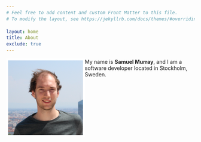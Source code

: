 ```yaml
---
# Feel free to add content and custom Front Matter to this file.
# To modify the layout, see https://jekyllrb.com/docs/themes/#overriding-theme-defaults

layout: home
title: About
exclude: true
---
```


<!-- ![portrait](assets/portrait.png "Portrait") -->
<img style="float: left; border: 5px solid white" src="assets/portrait.png" alt="portrait">

My name is **Samuel Murray**, and I am a software developer located in Stockholm, Sweden.
